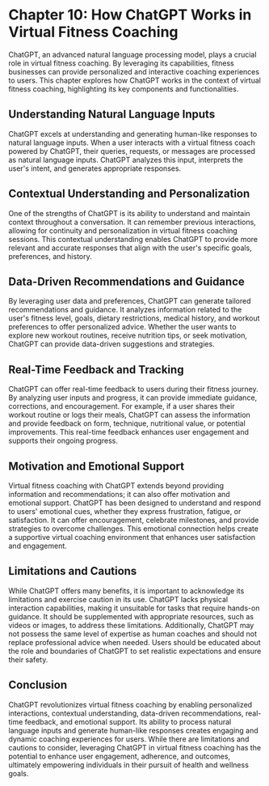 Chapter 10: How ChatGPT Works in Virtual Fitness Coaching
=========================================================

ChatGPT, an advanced natural language processing model, plays a crucial role in virtual fitness coaching. By leveraging its capabilities, fitness businesses can provide personalized and interactive coaching experiences to users. This chapter explores how ChatGPT works in the context of virtual fitness coaching, highlighting its key components and functionalities.

Understanding Natural Language Inputs
-------------------------------------

ChatGPT excels at understanding and generating human-like responses to natural language inputs. When a user interacts with a virtual fitness coach powered by ChatGPT, their queries, requests, or messages are processed as natural language inputs. ChatGPT analyzes this input, interprets the user's intent, and generates appropriate responses.

Contextual Understanding and Personalization
--------------------------------------------

One of the strengths of ChatGPT is its ability to understand and maintain context throughout a conversation. It can remember previous interactions, allowing for continuity and personalization in virtual fitness coaching sessions. This contextual understanding enables ChatGPT to provide more relevant and accurate responses that align with the user's specific goals, preferences, and history.

Data-Driven Recommendations and Guidance
----------------------------------------

By leveraging user data and preferences, ChatGPT can generate tailored recommendations and guidance. It analyzes information related to the user's fitness level, goals, dietary restrictions, medical history, and workout preferences to offer personalized advice. Whether the user wants to explore new workout routines, receive nutrition tips, or seek motivation, ChatGPT can provide data-driven suggestions and strategies.

Real-Time Feedback and Tracking
-------------------------------

ChatGPT can offer real-time feedback to users during their fitness journey. By analyzing user inputs and progress, it can provide immediate guidance, corrections, and encouragement. For example, if a user shares their workout routine or logs their meals, ChatGPT can assess the information and provide feedback on form, technique, nutritional value, or potential improvements. This real-time feedback enhances user engagement and supports their ongoing progress.

Motivation and Emotional Support
--------------------------------

Virtual fitness coaching with ChatGPT extends beyond providing information and recommendations; it can also offer motivation and emotional support. ChatGPT has been designed to understand and respond to users' emotional cues, whether they express frustration, fatigue, or satisfaction. It can offer encouragement, celebrate milestones, and provide strategies to overcome challenges. This emotional connection helps create a supportive virtual coaching environment that enhances user satisfaction and engagement.

Limitations and Cautions
------------------------

While ChatGPT offers many benefits, it is important to acknowledge its limitations and exercise caution in its use. ChatGPT lacks physical interaction capabilities, making it unsuitable for tasks that require hands-on guidance. It should be supplemented with appropriate resources, such as videos or images, to address these limitations. Additionally, ChatGPT may not possess the same level of expertise as human coaches and should not replace professional advice when needed. Users should be educated about the role and boundaries of ChatGPT to set realistic expectations and ensure their safety.

Conclusion
----------

ChatGPT revolutionizes virtual fitness coaching by enabling personalized interactions, contextual understanding, data-driven recommendations, real-time feedback, and emotional support. Its ability to process natural language inputs and generate human-like responses creates engaging and dynamic coaching experiences for users. While there are limitations and cautions to consider, leveraging ChatGPT in virtual fitness coaching has the potential to enhance user engagement, adherence, and outcomes, ultimately empowering individuals in their pursuit of health and wellness goals.

